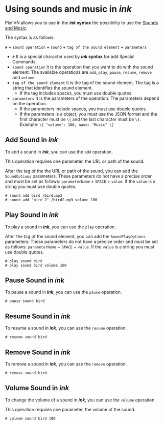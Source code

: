 # Using sounds and music in *ink*

Pixi’VN allows you to use in the ***ink* syntax** the possibility to use the [Sounds and Music](/start/sound.md).

The syntax is as follows:

`#` + `sound operation` + `sound` + `tag of the sound element` + `parameters`

* `#` It is a special character used by ***ink* syntax** for add Special Commands.
* `sound operation` It is the operation that you want to do with the sound element. The available operations are `add`, `play`, `pause`, `resume`, `remove` and `volume`.
* `tag of the sound element` It is the tag of the sound element. The tag is a string that identifies the sound element.
  * If the tag includes spaces, you must use double quotes.
* `parameters` It is the parameters of the operation. The parameters depend on the operation.
  * If the parameters include spaces, you must use double quotes.
  * If the parameters is a object, you must use the JSON format and the first character must be `\{` and the last character must be `\}`. Example: `\{ "volume": 100, name: "Music" \}`

## Add Sound in *ink*

To add a sound in ***ink***, you can use the `add` operation.

This operation requires one parameter, the URL or path of the sound.

After the tag of the the URL or path of the sound, you can add the `SoundOptions` parameters. These parameters do not have a precise order and must be set as follows: `parameterName` + `SPACE` + `value`. If the `value` is a string you must use double quotes.

```ink
# sound add bird /bird.mp3
# sound add "bird 2" /bird2.mp3 volume 100
```

## Play Sound in *ink*

To play a sound in ***ink***, you can use the `play` operation.

After the tag of the sound element, you can add the `SoundPlayOptions` parameters. These parameters do not have a precise order and must be set as follows: `parameterName` + `SPACE` + `value`. If the `value` is a string you must use double quotes.

```ink
# play sound bird
# play sound bird volume 100
```

## Pause Sound in *ink*

To pause a sound in ***ink***, you can use the `pause` operation.

```ink
# pause sound bird
```

## Resume Sound in *ink*

To resume a sound in ***ink***, you can use the `resume` operation.

```ink
# resume sound bird
```

## Remove Sound in *ink*

To remove a sound in ***ink***, you can use the `remove` operation.

```ink
# remove sound bird
```

## Volume Sound in *ink*

To change the volume of a sound in ***ink***, you can use the `volume` operation.

This operation requires one parameter, the volume of the sound.

```ink
# volume sound bird 100
```
